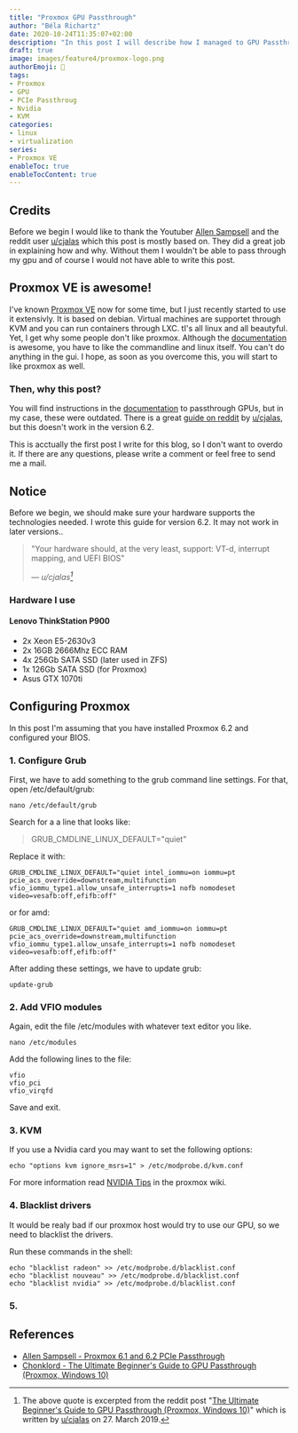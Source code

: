 ```yaml
---
title: "Proxmox GPU Passthrough"
author: "Béla Richartz"
date: 2020-10-24T11:35:07+02:00
description: "In this post I will describe how I managed to GPU Passthroug in Proxmox VE 6.2."
draft: true
image: images/feature4/proxmox-logo.png
authorEmoji: 🤖
tags:
- Proxmox
- GPU
- PCIe Passthroug
- Nvidia
- KVM
categories:
- linux
- virtualization
series:
- Proxmox VE
enableToc: true
enableTocContent: true
---
```


## Credits

Before we begin I would like to thank the Youtuber [Allen Sampsell](https://www.youtube.com/channel/UCRJp4NW0iHygU8sTsjFeE4g) and the reddit user [u/cjalas](https://www.reddit.com/user/cjalas/) which this post is mostly based on. They did a great job in explaining how and why. Without them I wouldn't be able to pass through my gpu and of course I would not have able to write this post.

## Proxmox VE is awesome!

I've known [Proxmox VE](https://proxmox.com/en/proxmox-ve) now for some time, but I just recently started to use it extensivly. It is based on debian. Virtual machines are supportet through KVM and you can run containers through LXC. tI's all linux and all beautyful. Yet, I get why some people don't like proxmox. Although the [documentation](https://pve.proxmox.com/pve-docs/) is awesome, you have to like the commandline and linux itself. You can't do anything in the gui. I hope, as soon as you overcome this, you will start to like proxmox as well.

### Then, why this post?

You will find instructions in the [documentation](https://pve.proxmox.com/pve-docs/) to passthrough GPUs, but in my case, these were outdated. There is a great [guide on reddit](https://www.reddit.com/r/homelab/comments/b5xpua/the_ultimate_beginners_guide_to_gpu_passthrough/) by [u/cjalas](https://www.reddit.com/user/cjalas/), but this doesn't work in the version 6.2. 

This is acctually the first post I write for this blog, so I don't want to overdo it. If there are any questions, please write a comment or feel free to send me a mail. 

## Notice

Before we begin, we should make sure your hardware supports the technologies needed. I wrote this guide for version 6.2. It may not work in later versions..
> "Your hardware should, at the very least, support: VT-d, interrupt mapping, and UEFI BIOS" </p>
> — <cite>u/cjalas[^1]</cite>

[^1]: The above quote is excerpted from the reddit post "[The Ultimate Beginner's Guide to GPU Passthrough (Proxmox, Windows 10)](https://www.reddit.com/r/homelab/comments/b5xpua/the_ultimate_beginners_guide_to_gpu_passthrough/)" which is written by [u/cjalas](https://www.reddit.com/user/cjalas/) on 27. March 2019.

### Hardware I use

#### Lenovo ThinkStation P900

- 2x Xeon E5-2630v3
- 2x 16GB 2666Mhz ECC RAM
- 4x 256Gb SATA SSD (later used in ZFS)
- 1x 126Gb SATA SSD (for Proxmox)
- Asus GTX 1070ti




## Configuring Proxmox

In this post I'm assuming that you have installed Proxmox 6.2 and configured your BIOS.

### 1. Configure Grub

First, we have to add something to the grub command line settings. For that, open /etc/default/grub:

```
nano /etc/default/grub
```

Search for a a line that looks like:

> GRUB_CMDLINE_LINUX_DEFAULT="quiet"

Replace it with:

```
GRUB_CMDLINE_LINUX_DEFAULT="quiet intel_iommu=on iommu=pt pcie_acs_override=downstream,multifunction vfio_iommu_type1.allow_unsafe_interrupts=1 nofb nomodeset video=vesafb:off,efifb:off"
```

or for amd:

```
GRUB_CMDLINE_LINUX_DEFAULT="quiet amd_iommu=on iommu=pt pcie_acs_override=downstream,multifunction vfio_iommu_type1.allow_unsafe_interrupts=1 nofb nomodeset video=vesafb:off,efifb:off"
```

After adding these settings, we have to update grub:

```
update-grub
```

### 2. Add VFIO modules

Again, edit the file /etc/modules with whatever text editor you like.

```
nano /etc/modules
```

Add the following lines to the file:

```
vfio
vfio_pci
vfio_virqfd
```

Save and exit.

### 3. KVM

If you use a Nvidia card you may want to set the following options:

```
echo "options kvm ignore_msrs=1" > /etc/modprobe.d/kvm.conf
```

For more information read [NVIDIA Tips](https://pve.proxmox.com/wiki/Pci_passthrough#NVIDIA_Tips) in the proxmox wiki.

### 4. Blacklist drivers

It would be realy bad if our proxmox host would try to use our GPU, so we need to blacklist the drivers.

Run these commands in the shell:

```
echo "blacklist radeon" >> /etc/modprobe.d/blacklist.conf
echo "blacklist nouveau" >> /etc/modprobe.d/blacklist.conf
echo "blacklist nvidia" >> /etc/modprobe.d/blacklist.conf
```

### 5.

## References
- [Allen Sampsell - Proxmox 6.1 and 6.2 PCIe Passthrough](https://youtu.be/_fkKIMF3HZw)
- [Chonklord - The Ultimate Beginner's Guide to GPU Passthrough (Proxmox, Windows 10)](https://www.reddit.com/r/homelab/comments/b5xpua/the_ultimate_beginners_guide_to_gpu_passthrough/)